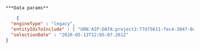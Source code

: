     ***Data params**

```json
    {
  "engineType" : "legacy",
  "entityIdsToInclude" : [ "URN:AIP:DATA:project2:77d75611-fac4-3047-8d3b-e0468fe1063e:V1" ],
  "selectionDate" : "2020-05-13T12:05:07.261Z"
}
```
